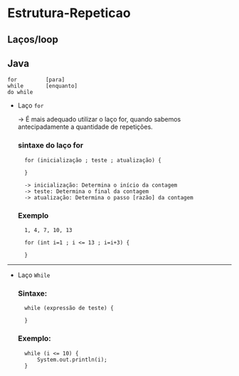 # Estrutura-Repeticao

## Laços/loop

## Java 

    for         [para]
    while       [enquanto]
    do while

* Laço ``for``

    -> É mais adequado utilizar o laço for, quando sabemos antecipadamente a quantidade de repetições.

    ### sintaxe do laço for

        for (inicialização ; teste ; atualização) {

        }

        -> inicialização: Determina o início da contagem
        -> teste: Determina o final da contagem
        -> atualização: Determina o passo [razão] da contagem

    ### Exemplo

        1, 4, 7, 10, 13

        for (int i=1 ; i <= 13 ; i=i+3) {
            
        }

---

* Laço ``While``

    ### Sintaxe: 
        
        while (expressão de teste) {

        }

    ### Exemplo: 

        while (i <= 10) {
            System.out.println(i);
        }